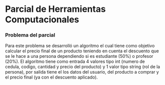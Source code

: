 # Parcial de Herramientas Computacionales

### Problema del parcial

Para este problema se desarrolló un algoritmo el cual tiene como objetivo calcular el precio final de un producto teniendo en cuenta el descuento que se le hace a una persona dependiendo si es estudiante (50%) o profesor (20%). El algoritmo tiene como entrada 4 valores tipo int (numero de cedula, codigo, cantidad y precio del producto) y 1 valor tipo string (rol de la persona), por salida tiene el los datos del usuario, del producto a comprar y el precio final (ya con el descuento aplicado).
